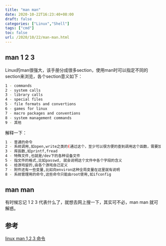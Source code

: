 ```yaml
---
title: "man man"
date: 2020-10-22T16:23:40+08:00
draft: false
categories: ["Linux","Shell"]
tags: ["cmd"]
toc: false
url: /2020/10/22/man-man.html
---
```


## man 1 2 3

Linux的man很强大，该手册分成很多section，使用man时可以指定不同的section来浏览，各个section意义如下： 

```bash
1 - commands
2 - system calls
3 - library calls
4 - special files
5 - file formats and convertions
6 - games for linux
7 - macro packages and conventions
8 - system management commands
9 - 其他
```

解释一下：

```bash
1 - 普通的命令
2 - 系统调用,如open,write之类的(通过这个，至少可以很方便的查到调用这个函数，需要加什么头文件)
3 - 库函数,如printf,fread
4 - 特殊文件,也就是/dev下的各种设备文件
5 - 指文件的格式,比如passwd, 就会说明这个文件中各个字段的含义
6 - 给游戏留的,由各个游戏自己定义
7 - 附件还有一些变量,比如向environ这种全局变量在这里就有说明
8 - 系统管理用的命令,这些命令只能由root使用,如ifconfig
```



## man man

有时候忘记 1 2 3 代表什么了，就想去网上搜一下，其实可不必，man man 就可解惑。



## 参考

[linux man 1,2,3 命令](https://www.cnblogs.com/oxspirt/p/8137675.html)

